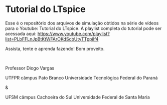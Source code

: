 # Tutorial do LTspice

Esse é o repositório dos arquivos de simulação obtidos na série de vídeos para o Youtube: Tutorial do LTspice.
A playlist completa do tutorial pode ser acessada aqui: https://www.youtube.com/playlist?list=PLbFFLnJpBtKtWFArOKdScbUtyTTppiIf4

Assista, tente e aprenda fazendo! Bom proveito.

<br>

Professor Diogo Vargas

UTFPR câmpus Pato Branco
Universidade Tecnológica Federal do Paraná

&

UFSM câmpus Cachoeira do Sul
Universidade Federal de Santa Maria
